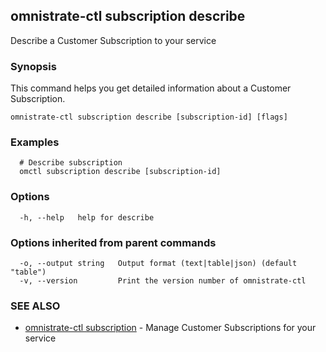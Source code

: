 ## omnistrate-ctl subscription describe

Describe a Customer Subscription to your service

### Synopsis

This command helps you get detailed information about a Customer Subscription.

```
omnistrate-ctl subscription describe [subscription-id] [flags]
```

### Examples

```
  # Describe subscription
  omctl subscription describe [subscription-id]
```

### Options

```
  -h, --help   help for describe
```

### Options inherited from parent commands

```
  -o, --output string   Output format (text|table|json) (default "table")
  -v, --version         Print the version number of omnistrate-ctl
```

### SEE ALSO

* [omnistrate-ctl subscription](omnistrate-ctl_subscription.md)	 - Manage Customer Subscriptions for your service

